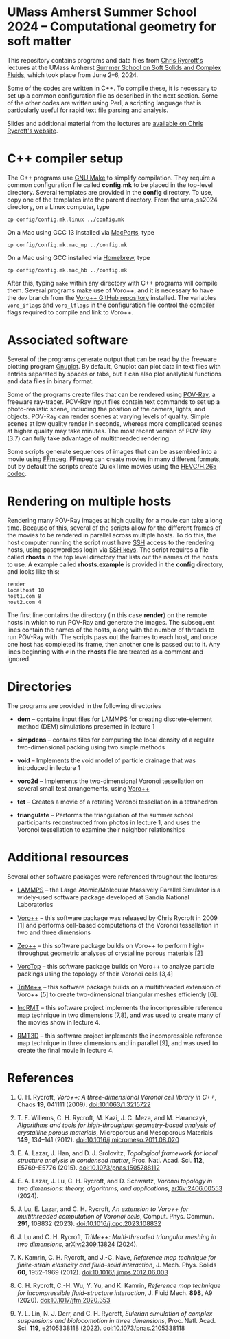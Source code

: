 # UMass Amherst Summer School 2024 – Computational geometry for soft matter
This repository contains programs and data files from [Chris
Rycroft's](https://people.math.wisc.edu/~chr) lectures at the UMass Amherst
[Summer School on Soft Solids and Complex
Fluids](https://websites.umass.edu/softmatter/program-2024/),
which took place from June 2–6, 2024.

Some of the codes are written in C++. To compile these, it is necessary to set
up a common configuration file as described in the next section. Some of the
other codes are written using Perl, a scripting language that is particularly
useful for rapid text file parsing and analysis.

Slides and additional material from the lectures are [available on
Chris Rycroft's website](https://people.math.wisc.edu/~chr/events/umass).

# C++ compiler setup
The C++ programs use [GNU Make](https://www.gnu.org/software/make/) to simplify
compilation. They require a common configuration file called **config.mk** to
be placed in the top-level directory. Several templates are provided in the
**config** directory. To use, copy one of the templates into the parent
directory. From the uma\_ss2024 directory, on a Linux computer, type
```Shell
cp config/config.mk.linux ../config.mk
```
On a Mac using GCC 13 installed via [MacPorts](http://www.macports.org), type
```Shell
cp config/config.mk.mac_mp ../config.mk
```
On a Mac using GCC installed via [Homebrew](http://brew.sh), type
```Shell
cp config/config.mk.mac_hb ../config.mk
```
After this, typing `make` within any directory with C++ programs will compile
them. Several programs make use of Voro++, and it is necessary to have the
`dev` branch from the [Voro++ GitHub
repository](https://github.com/chr1shr/voro) installed. The variables
`voro_iflags` and `voro_lflags` in the configuration file control the compiler
flags required to compile and link to Voro++.

# Associated software
Several of the programs generate output that can be read by the freeware
plotting program [Gnuplot](http://gnuplot.info). By default, Gnuplot can plot
data in text files with entries separated by spaces or tabs, but it can also
plot analytical functions and data files in binary format.

Some of the programs create files that can be rendered using
[POV-Ray](https://www.povray.org), a freeware ray-tracer. POV-Ray input files
contain text commands to set up a photo-realistic scene, including the position
of the camera, lights, and objects. POV-Ray can render scenes at varying levels
of quality. Simple scenes at low quality render in seconds, whereas more
complicated scenes at higher quality may take minutes. The most recent version
of POV-Ray (3.7) can fully take advantage of multithreaded rendering.

Some scripts generate sequences of images that can be assembled into a movie
using [FFmpeg](https://ffmpeg.org). FFmpeg can create movies in many different
formats, but by default the scripts create QuickTime movies using the
[HEVC/H.265 codec](https://en.wikipedia.org/wiki/High_Efficiency_Video_Coding).

# Rendering on multiple hosts
Rendering many POV-Ray images at high quality for a movie can take a long time.
Because of this, several of the scripts allow for the different frames of the
movies to be rendered in parallel across multiple hosts. To do this, the host
computer running the script must have
[SSH](https://en.wikipedia.org/wiki/Secure_Shell) access to the rendering
hosts, using passwordless login via [SSH
keys](https://www.ssh.com/academy/ssh-keys). The script requires a
file called **rhosts** in the top level directory that lists out the names of
the hosts to use. A example called **rhosts.example** is provided in the
**config** directory, and looks like this:
```
render
localhost 10
host1.com 8
host2.com 4
```
The first line contains the directory (in this case **render**) on the remote
hosts in which to run POV-Ray and generate the images. The subsequent lines
contain the names of the hosts, along with the number of threads to run POV-Ray
with. The scripts pass out the frames to each host, and once one host has
completed its frame, then another one is passed out to it. Any lines beginning
with `#` in the **rhosts** file are treated as a comment and ignored.

# Directories
The programs are provided in the following directories

- **dem** – contains input files for LAMMPS for creating discrete-element
  method (DEM) simulations presented in lecture 1

- **simpdens** – contains files for computing the local density of a regular
  two-dimensional packing using two simple methods

- **void** – Implements the void model of particle drainage that was introduced
  in lecture 1

- **voro2d** – Implements the two-dimensional Voronoi tessellation on several
  small test arrangements, using [Voro++](https://math.lbl.gov/voro++)

- **tet** – Creates a movie of a rotating Voronoi tessellation in a tetrahedron

- **triangulate** – Performs the triangulation of the summer school
  participants reconstructed from photos in lecture 1, and uses the Voronoi
  tessellation to examine their neighbor relationships

# Additional resources
Several other software packages were referenced throughout the lectures:

- [LAMMPS](https://lammps.sandia.gov) – the Large Atomic/Molecular Massively
  Parallel Simulator is a widely-used software package developed at Sandia
  National Laboratories

- [Voro++](https://math.lbl.gov/voro++) – this software package was released by
  Chris Rycroft in 2009 [1] and performs cell-based computations of the Voronoi
  tessellation in two and three dimensions

- [Zeo++](https://www.zeoplusplus.org) – this software package builds on Voro++
  to perform high-throughput geometric analyses of crystalline porous materials
  [2]

- [VoroTop](https://www.vorotop.org) – this software package builds on Voro++
  to analyze particle packings using the topology of their Voronoi cells [3,4]

- [TriMe++](https://github.com/jiayinlu19960224/TriMe) – this software package
  builds on a multithreaded extension of Voro++ [5] to create two-dimensional
  triangular meshes efficiently [6].

- [IncRMT](https://github.com/chr1shr/incrmt) – this software project implements
  the incompressible reference map technique in two dimensions [7,8], and was
  used to create many of the movies show in lecture 4.

- [RMT3D](https://github.com/ylunalin/RMT3D) – this software project implements
  the incompressible reference map technique in three dimensions and in
  parallel [9], and was used to create the final movie in lecture 4.

# References
1. C. H. Rycroft, *Voro++: A three-dimensional Voronoi cell library in C++*,
   Chaos **19**, 041111 (2009).
   [doi:10.1063/1.3215722](https://doi.org/10.1063/1.3215722)

2. T. F. Willems, C. H. Rycroft, M. Kazi, J. C. Meza, and M. Haranczyk,
   *Algorithms and tools for high-throughput geometry-based	analysis of
   crystalline porous materials*, Microporous and Mesoporous Materials **149**,
   134–141 (2012).
   [doi:10.1016/j.micromeso.2011.08.020](https://10.1016/j.micromeso.2011.08.020)

3. E. A. Lazar, J. Han, and D. J. Srolovitz, *Topological framework for local
   structure analysis in condensed matter*, Proc. Natl. Acad. Sci. **112**,
   E5769–E5776 (2015).
   [doi:10.1073/pnas.1505788112](https://doi.org/10.1073/pnas.1505788112)

4. E. A. Lazar, J. Lu, C. H. Rycroft, and D. Schwartz, *Voronoi topology in two
   dimensions: theory, algorithms, and applications*,
   [arXiv:2406.00553](https://arxiv.org/abs/2406.00553) (2024).

5. J. Lu, E. Lazar, and C. H. Rycroft, *An extension to Voro++ for
   multithreaded computation of Voronoi cells*, Comput. Phys. Commun.
   **291**, 108832 (2023).
   [doi:10.1016/j.cpc.2023.108832](https://doi.org/10.1016/j.cpc.2023.108832)

6. J. Lu and C. H. Rycroft, *TriMe++: Multi-threaded triangular meshing in two
   dimensions*, [arXiv:2309.13824](https://arxiv.org/abs/2309.13824) (2024).

7. K. Kamrin, C. H. Rycroft, and J.-C. Nave, *Reference map technique for
   finite-strain elasticity and fluid–solid interaction*, J. Mech. Phys. Solids
   **60**, 1952–1969 (2012).
   [doi:10.1016/j.jmps.2012.06.003](https://doi.org/10.1016/j.jmps.2012.06.003)

8. C. H. Rycroft, C.-H. Wu, Y. Yu, and K. Kamrin, *Reference map technique for
   incompressible fluid–structure interaction*, J. Fluid Mech. **898**, A9
   (2020).
   [doi:10.1017/jfm.2020.353](https://doi.org/10.1017/jfm.2020.353)

9. Y. L. Lin, N. J. Derr, and C. H. Rycroft, *Eulerian simulation of complex
   suspensions and biolocomotion in three dimensions*, Proc. Natl. Acad. Sci.
   **119**, e2105338118 (2022).
   [doi:10.1073/pnas.2105338118](https://doi.org/10.1073/pnas.2105338118)
